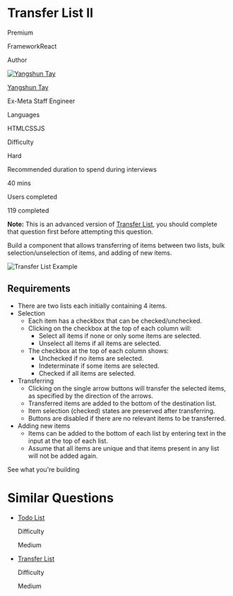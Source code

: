 # Transfer List II

Premium

FrameworkReact

Author

[![Yangshun Tay](https://www.greatfrontend.com/img/team/yangshun.jpg)](https://www.linkedin.com/in/yangshun)

[Yangshun Tay](https://www.linkedin.com/in/yangshun)[](https://www.linkedin.com/in/yangshun)

Ex-Meta Staff Engineer

Languages

HTMLCSSJS

Difficulty

Hard

Recommended duration to spend during interviews

40 mins

Users completed

119 completed

**Note:** This is an advanced version of [Transfer List](https://www.greatfrontend.com/questions/user-interface/transfer-list), you should complete that question first before attempting this question.

Build a component that allows transferring of items between two lists, bulk selection/unselection of items, and adding of new items.

![Transfer List Example](https://www.greatfrontend.com/img/questions/transfer-list-ii/transfer-list-example.png)

## Requirements

- There are two lists each initially containing 4 items.
- Selection
    - Each item has a checkbox that can be checked/unchecked.
    - Clicking on the checkbox at the top of each column will:
        - Select all items if none or only some items are selected.
        - Unselect all items if all items are selected.
    - The checkbox at the top of each column shows:
        - Unchecked if no items are selected.
        - Indeterminate if some items are selected.
        - Checked if all items are selected.
- Transferring
    - Clicking on the single arrow buttons will transfer the selected items, as specified by the direction of the arrows.
    - Transferred items are added to the bottom of the destination list.
    - Item selection (checked) states are preserved after transferring.
    - Buttons are disabled if there are no relevant items to be transferred.
- Adding new items
    - Items can be added to the bottom of each list by entering text in the input at the top of each list.
    - Assume that all items are unique and that items present in any list will not be added again.

See what you're building

# Similar Questions

- [Todo List](https://www.greatfrontend.com/questions/user-interface/todo-list)
    
    Difficulty
    
    Medium
    
- [Transfer List](https://www.greatfrontend.com/questions/user-interface/transfer-list)
    
    Difficulty
    
    Medium